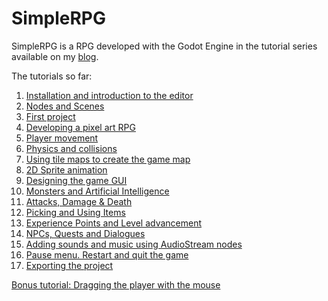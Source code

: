 # SimpleRPG

SimpleRPG is a RPG developed with the Godot Engine in the tutorial series available on my [blog](https://www.davidepesce.com/).

The tutorials so far:

1. [Installation and introduction to the editor](https://www.davidepesce.com/2019/09/18/godot-tutorial-1-installation-and-introduction-to-the-editor/)
2. [Nodes and Scenes](https://www.davidepesce.com/2019/09/19/godot-tutorial-2-design-philosophy/)
3. [First project](https://www.davidepesce.com/2019/09/20/godot-tutorial-3-first-project/)
4. [Developing a pixel art RPG](https://www.davidepesce.com/2019/09/24/godot-tutorial-4-pixel-art-rpg/)
5. [Player movement](https://www.davidepesce.com/2019/09/30/godot-tutorial-5-player-movement/)
6. [Physics and collisions](https://www.davidepesce.com/2019/10/02/godot-tutorial-6-physics-and-collisions/)
7. [Using tile maps to create the game map](https://www.davidepesce.com/2019/10/18/godot-tutorial-7-using-tile-maps-to-create-game-map/)
8. [2D Sprite animation](https://www.davidepesce.com/2019/10/23/godot-tutorial-8-2d-sprite-animation/)
9. [Designing the game GUI](https://www.davidepesce.com/2019/10/30/godot-tutorial-9-designing-game-gui/)
10. [Monsters and Artificial Intelligence](https://www.davidepesce.com/2019/11/12/godot-tutorial-10-monsters-and-artificial-intelligence/)
11. [Attacks, Damage & Death](https://www.davidepesce.com/2019/11/25/godot-tutorial-11-attacks-damage-death/)
12. [Picking and Using Items](https://www.davidepesce.com/2019/12/09/godot-tutorial-12-picking-and-using-items/)
13. [Experience Points and Level advancement](https://www.davidepesce.com/2019/12/19/godot-tutorial-13-experience-points-and-level-advancement/)
14. [NPCs, Quests and Dialogues](https://www.davidepesce.com/2020/01/27/godot-tutorial-14-npc-quest-dialogue/)
15. [Adding sounds and music using AudioStream nodes](https://www.davidepesce.com/2020/02/07/godot-tutorial-15-sounds-music-with-audiostream/)
16. [Pause menu. Restart and quit the game](https://www.davidepesce.com/2020/02/11/godot-tutorial-16-pause-menu-restart-quit-game/)
17. [Exporting the project](https://www.davidepesce.com/2020/02/20/godot-tutorial-17-exporting-the-project/)

[Bonus tutorial: Dragging the player with the mouse](https://www.davidepesce.com/2019/10/14/godot-tutorial-5-1-dragging-player-with-mouse/)

